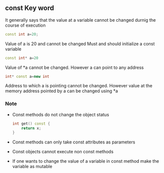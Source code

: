 ## const Key word
It generally says that the value at a variable cannot be changed durnig the course of execution 

```cpp
const int a=20;
```
Value of a is 20 and cannot be changed 
Must and should initialize a const variable

```cpp
const int* a=20
```
Value of *a cannot be changed. However a can point to any address

```cpp
int* const a=new int
```
Address to which a is pointing cannot be changed. However value at the memory address pointed by a can be changed using *a

### Note
* Const methods do not change the object status
    ```cpp
    int get() const {
        return x;
    }
    ```
    
* Const methods can only take const attributes as parameters 
* Const objects cannot execute non const methods 
* If one wants to change the value of a variable in const method make the variable as mutable